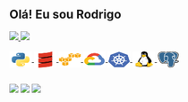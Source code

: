 ## Olá! Eu sou Rodrigo

 <div>
  <a href="https://github.com/rodrigolazarinigil">
  <img height="180em" src="https://github-readme-stats.vercel.app/api?username=rodrigolazarinigil&show_icons=true&theme=dracula&include_all_commits=true&count_private=true"/>
  <img height="180em" src="https://github-readme-stats.vercel.app/api/top-langs/?username=rodrigolazarinigil&layout=compact&langs_count=7&theme=dracula"/>
</div>
<div style="display: inline_block"><br>
  <img align="center" alt="Gil-Python" height="30" width="40" src="https://raw.githubusercontent.com/devicons/devicon/master/icons/python/python-original.svg">
  <img align="center" alt="Gil-Scala" height="30" width="40" src="https://raw.githubusercontent.com/devicons/devicon/master/icons/scala/scala-original.svg">
  <img align="center" alt="Gil-AWS" height="30" width="40" src="https://raw.githubusercontent.com/devicons/devicon/master/icons/amazonwebservices/amazonwebservices-original.svg">
 <img align="center" alt="Gil-GC" height="30" width="40" src="https://raw.githubusercontent.com/devicons/devicon/master/icons/googlecloud/googlecloud-original.svg">
 <img align="center" alt="Gil-K8s" height="30" width="40" src="https://raw.githubusercontent.com/devicons/devicon/master/icons/kubernetes/kubernetes-plain.svg">
 <img align="center" alt="Gil-linux" height="30" width="40" src="https://raw.githubusercontent.com/devicons/devicon/master/icons/linux/linux-original.svg">
 <img align="center" alt="Gil-postgres" height="30" width="40" src="https://raw.githubusercontent.com/devicons/devicon/master/icons/postgresql/postgresql-original.svg">
</div>
  
  ##
 
<div> 
 <a href="https://twitter.com/nbgil" target="_blank"><img src="https://img.shields.io/badge/-Twitter-%230077B5?style=for-the-badge&logo=twitter&logoColor=white" target="_blank"></a>
  <a href = "mailto:rodrigo.lazarini.gil@gmail.com"><img src="https://img.shields.io/badge/-Gmail-%23333?style=for-the-badge&logo=gmail&logoColor=white" target="_blank"></a>
  <a href="https://www.linkedin.com/in/rodrigo-gil" target="_blank"><img src="https://img.shields.io/badge/-LinkedIn-%230077B5?style=for-the-badge&logo=linkedin&logoColor=white" target="_blank"></a> 
 
 
</div>
